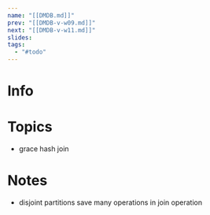 ```yaml
---
name: "[[DMDB.md]]"
prev: "[[DMDB-v-w09.md]]"
next: "[[DMDB-v-w11.md]]"
slides: 
tags:
  - "#todo"
---
```



# Info


# Topics
- grace hash join


# Notes
- disjoint partitions save many operations in join operation
